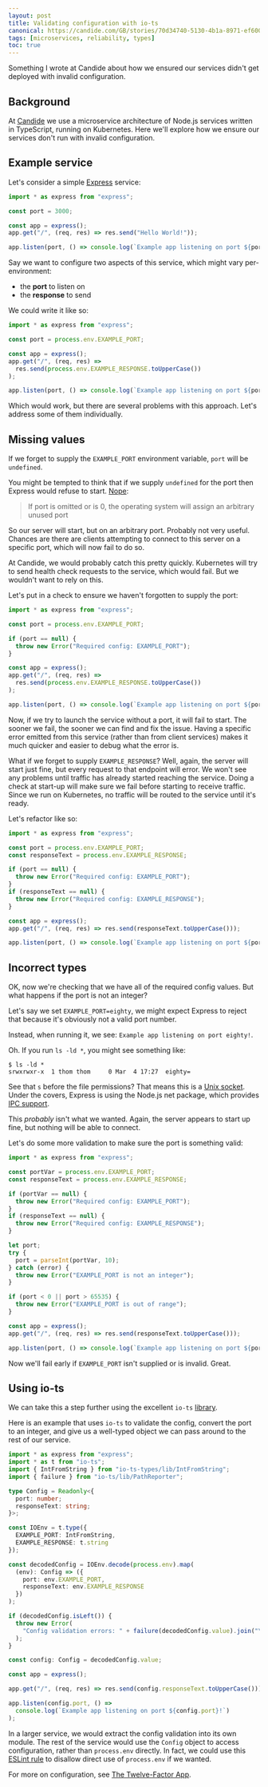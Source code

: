 ```yaml
---
layout: post
title: Validating configuration with io-ts
canonical: https://candide.com/GB/stories/70d34740-5130-4b1a-8971-ef60082036ba
tags: [microservices, reliability, types]
toc: true
---
```


Something I wrote at Candide about how we ensured our services didn't get deployed with invalid configuration.

## Background

At [Candide](https://candide.com) we use a microservice architecture of Node.js services written in TypeScript, running on Kubernetes. Here we'll explore how we ensure our services don't run with invalid configuration.

## Example service

Let's consider a simple [Express](https://expressjs.com/en/starter/hello-world.html) service:

```typescript
import * as express from "express";

const port = 3000;

const app = express();
app.get("/", (req, res) => res.send("Hello World!"));

app.listen(port, () => console.log(`Example app listening on port ${port}!`));
```

Say we want to configure two aspects of this service, which might vary per-environment:

- the **port** to listen on
- the **response** to send

We could write it like so:

```typescript
import * as express from "express";

const port = process.env.EXAMPLE_PORT;

const app = express();
app.get("/", (req, res) =>
  res.send(process.env.EXAMPLE_RESPONSE.toUpperCase())
);

app.listen(port, () => console.log(`Example app listening on port ${port}!`));
```

Which would work, but there are several problems with this approach. Let's address some of them individually.

## Missing values

If we forget to supply the `EXAMPLE_PORT` environment variable, `port` will be `undefined`.

You might be tempted to think that if we supply `undefined` for the port then Express would refuse to start. [Nope](https://expressjs.com/en/4x/api.html#app.listen):

>If port is omitted or is 0, the operating system will assign an arbitrary unused port

So our server will start, but on an arbitrary port. Probably not very useful. Chances are there are clients attempting to connect to this server on a specific port, which will now fail to do so.

At Candide, we would probably catch this pretty quickly. Kubernetes will try to send health check requests to the service, which would fail. But we wouldn't want to rely on this.

Let's put in a check to ensure we haven't forgotten to supply the port:

```typescript
import * as express from "express";

const port = process.env.EXAMPLE_PORT;

if (port == null) {
  throw new Error("Required config: EXAMPLE_PORT");
}

const app = express();
app.get("/", (req, res) =>
  res.send(process.env.EXAMPLE_RESPONSE.toUpperCase())
);

app.listen(port, () => console.log(`Example app listening on port ${port}!`));
```

Now, if we try to launch the service without a port, it will fail to start. The sooner we fail, the sooner we can find and fix the issue. Having a specific error emitted from this service (rather than from client services) makes it much quicker and easier to debug what the error is.

What if we forget to supply `EXAMPLE_RESPONSE`? Well, again, the server will start just fine, but every request to that endpoint will error. We won't see any problems until traffic has already started reaching the service. Doing a check at start-up will make sure we fail before starting to receive traffic. Since we run on Kubernetes, no traffic will be routed to the service until it's ready.

Let's refactor like so:

```typescript
import * as express from "express";

const port = process.env.EXAMPLE_PORT;
const responseText = process.env.EXAMPLE_RESPONSE;

if (port == null) {
  throw new Error("Required config: EXAMPLE_PORT");
}
if (responseText == null) {
  throw new Error("Required config: EXAMPLE_RESPONSE");
}

const app = express();
app.get("/", (req, res) => res.send(responseText.toUpperCase()));

app.listen(port, () => console.log(`Example app listening on port ${port}!`));
```

## Incorrect types

OK, now we're checking that we have all of the required config values. But what happens if the port is not an integer?

Let's say we set `EXAMPLE_PORT=eighty`, we might expect Express to reject that because it's obviously not a valid port number.

Instead, when running it, we see: `Example app listening on port eighty!`.

Oh.
If you run `ls -ld *`, you might see something like:

```plaintext
$ ls -ld *
srwxrwxr-x  1 thom thom     0 Mar  4 17:27  eighty=
```

See that `s` before the file permissions? That means this is a [Unix socket](https://en.wikipedia.org/wiki/Unix_file_types#Socket). Under the covers, Express is using the Node.js net package, which provides [IPC support](https://nodejs.org/api/net.html#net_ipc_support).

This _probably_ isn't what we wanted. Again, the server appears to start up fine, but nothing will be able to connect.

Let's do some more validation to make sure the port is something valid:

```typescript
import * as express from "express";

const portVar = process.env.EXAMPLE_PORT;
const responseText = process.env.EXAMPLE_RESPONSE;

if (portVar == null) {
  throw new Error("Required config: EXAMPLE_PORT");
}
if (responseText == null) {
  throw new Error("Required config: EXAMPLE_RESPONSE");
}

let port;
try {
  port = parseInt(portVar, 10);
} catch (error) {
  throw new Error("EXAMPLE_PORT is not an integer");
}

if (port < 0 || port > 65535) {
  throw new Error("EXAMPLE_PORT is out of range");
}

const app = express();
app.get("/", (req, res) => res.send(responseText.toUpperCase()));

app.listen(port, () => console.log(`Example app listening on port ${port}!`));
```

Now we'll fail early if `EXAMPLE_PORT` isn't supplied or is invalid. Great.

## Using io-ts

We can take this a step further using the excellent `io-ts` [library](https://github.com/gcanti/io-ts).

Here is an example that uses `io-ts` to validate the config, convert the port to an integer, and give us a well-typed object we can pass around to the rest of our service.

```typescript
import * as express from "express";
import * as t from "io-ts";
import { IntFromString } from "io-ts-types/lib/IntFromString";
import { failure } from "io-ts/lib/PathReporter";

type Config = Readonly<{
  port: number;
  responseText: string;
}>;

const IOEnv = t.type({
  EXAMPLE_PORT: IntFromString,
  EXAMPLE_RESPONSE: t.string
});

const decodedConfig = IOEnv.decode(process.env).map(
  (env): Config => ({
    port: env.EXAMPLE_PORT,
    responseText: env.EXAMPLE_RESPONSE
  })
);

if (decodedConfig.isLeft()) {
  throw new Error(
    "Config validation errors: " + failure(decodedConfig.value).join("\n")
  );
}

const config: Config = decodedConfig.value;

const app = express();

app.get("/", (req, res) => res.send(config.responseText.toUpperCase()));

app.listen(config.port, () =>
  console.log(`Example app listening on port ${config.port}!`)
);
```

In a larger service, we would extract the config validation into its own module. The rest of the service would use the `Config` object to access configuration, rather than `process.env` directly. In fact, we could use this [ESLint rule](https://eslint.org/docs/rules/no-process-env) to disallow direct use of `process.env` if we wanted.

For more on configuration, see [The Twelve-Factor App](https://12factor.net/config).
